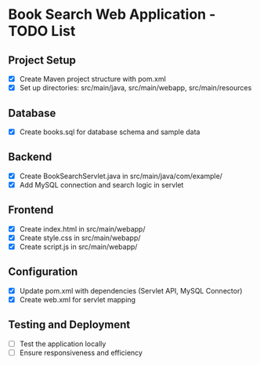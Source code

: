# Book Search Web Application - TODO List

## Project Setup
- [x] Create Maven project structure with pom.xml
- [x] Set up directories: src/main/java, src/main/webapp, src/main/resources

## Database
- [x] Create books.sql for database schema and sample data

## Backend
- [x] Create BookSearchServlet.java in src/main/java/com/example/
- [x] Add MySQL connection and search logic in servlet

## Frontend
- [x] Create index.html in src/main/webapp/
- [x] Create style.css in src/main/webapp/
- [x] Create script.js in src/main/webapp/

## Configuration
- [x] Update pom.xml with dependencies (Servlet API, MySQL Connector)
- [x] Create web.xml for servlet mapping

## Testing and Deployment
- [ ] Test the application locally
- [ ] Ensure responsiveness and efficiency
